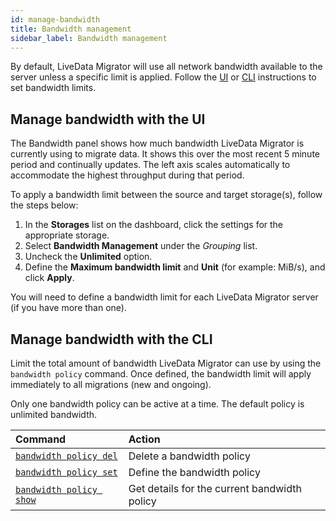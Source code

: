 ```yaml
---
id: manage-bandwidth
title: Bandwidth management
sidebar_label: Bandwidth management
---
```


By default, LiveData Migrator will use all network bandwidth available to the server unless a specific limit is applied. Follow the [UI](#manage-bandwidth-with-the-ui) or [CLI](#manage-bandwidth-with-the-cli) instructions to set bandwidth limits. 

## Manage bandwidth with the UI

The Bandwidth panel shows how much bandwidth LiveData Migrator is currently using to migrate data. It shows this over the most recent 5 minute period and continually updates. The left axis scales automatically to accommodate the highest throughput during that period.

To apply a bandwidth limit between the source and target storage(s), follow the steps below:

1. In the **Storages** list on the dashboard, click the settings for the appropriate storage.
1. Select **Bandwidth Management** under the _Grouping_ list.
1. Uncheck the **Unlimited** option.
1. Define the **Maximum bandwidth limit** and **Unit** (for example: MiB/s), and click **Apply**.

You will need to define a bandwidth limit for each LiveData Migrator server (if you have more than one).

## Manage bandwidth with the CLI

Limit the total amount of bandwidth LiveData Migrator can use by using the `bandwidth policy` command. Once defined, the bandwidth limit will apply immediately to all migrations (new and ongoing).

Only one bandwidth policy can be active at a time. The default policy is unlimited bandwidth.

| Command | Action |
|:---|:---|
| [`bandwidth policy del`](./command-reference.md#bandwidth-policy-del) | Delete a bandwidth policy |
| [`bandwidth policy set`](./command-reference.md#bandwidth-policy-set) | Define the bandwidth policy |
| [`bandwidth policy show`](./command-reference.md#bandwidth-policy-show) | Get details for the current bandwidth policy |
